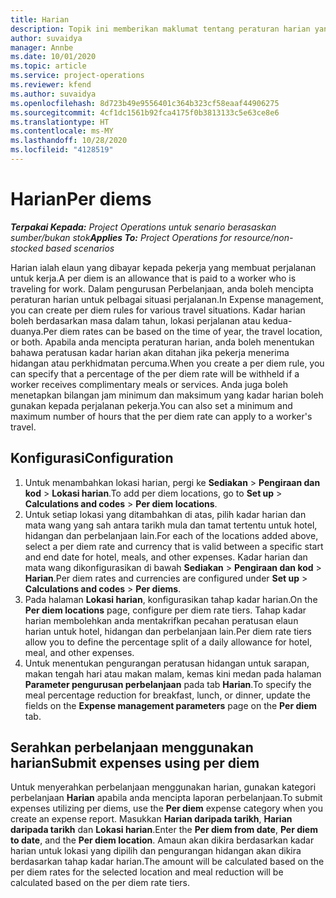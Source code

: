 ```yaml
---
title: Harian
description: Topik ini memberikan maklumat tentang peraturan harian yang digunakan dalam pengurusan Perbelanjaan.
author: suvaidya
manager: Annbe
ms.date: 10/01/2020
ms.topic: article
ms.service: project-operations
ms.reviewer: kfend
ms.author: suvaidya
ms.openlocfilehash: 8d723b49e9556401c364b323cf58eaaf44906275
ms.sourcegitcommit: 4cf1dc1561b92fca4175f0b3813133c5e63ce8e6
ms.translationtype: HT
ms.contentlocale: ms-MY
ms.lasthandoff: 10/28/2020
ms.locfileid: "4128519"
---
```

# <a name="per-diems"></a><span data-ttu-id="1c7d7-103">Harian</span><span class="sxs-lookup"><span data-stu-id="1c7d7-103">Per diems</span></span>

<span data-ttu-id="1c7d7-104">_**Terpakai Kepada:** Project Operations untuk senario berasaskan sumber/bukan stok_</span><span class="sxs-lookup"><span data-stu-id="1c7d7-104">_**Applies To:** Project Operations for resource/non-stocked based scenarios_</span></span>


<span data-ttu-id="1c7d7-105">Harian ialah elaun yang dibayar kepada pekerja yang membuat perjalanan untuk kerja.</span><span class="sxs-lookup"><span data-stu-id="1c7d7-105">A per diem is an allowance that is paid to a worker who is traveling for work.</span></span> <span data-ttu-id="1c7d7-106">Dalam pengurusan Perbelanjaan, anda boleh mencipta peraturan harian untuk pelbagai situasi perjalanan.</span><span class="sxs-lookup"><span data-stu-id="1c7d7-106">In Expense management, you can create per diem rules for  various travel situations.</span></span> <span data-ttu-id="1c7d7-107">Kadar harian boleh berdasarkan masa dalam tahun, lokasi perjalanan atau kedua-duanya.</span><span class="sxs-lookup"><span data-stu-id="1c7d7-107">Per diem rates can be based on the time of year, the travel location, or both.</span></span> <span data-ttu-id="1c7d7-108">Apabila anda mencipta peraturan harian, anda boleh menentukan bahawa peratusan kadar harian akan ditahan jika pekerja menerima hidangan atau perkhidmatan percuma.</span><span class="sxs-lookup"><span data-stu-id="1c7d7-108">When you create a per diem  rule, you can specify that a percentage of the per diem rate will be withheld if a worker receives complimentary meals or services.</span></span> <span data-ttu-id="1c7d7-109">Anda juga boleh menetapkan bilangan jam minimum dan maksimum yang kadar harian boleh gunakan kepada perjalanan pekerja.</span><span class="sxs-lookup"><span data-stu-id="1c7d7-109">You can also set a minimum and maximum number of hours that the per diem rate can apply to a worker's travel.</span></span>

## <a name="configuration"></a><span data-ttu-id="1c7d7-110">Konfigurasi</span><span class="sxs-lookup"><span data-stu-id="1c7d7-110">Configuration</span></span> 

1. <span data-ttu-id="1c7d7-111">Untuk menambahkan lokasi harian, pergi ke **Sediakan** > **Pengiraan dan kod** > **Lokasi harian**.</span><span class="sxs-lookup"><span data-stu-id="1c7d7-111">To add per diem locations, go to **Set up** > **Calculations and codes** > **Per diem locations**.</span></span>
2. <span data-ttu-id="1c7d7-112">Untuk setiap lokasi yang ditambahkan di atas, pilih kadar harian dan mata wang yang sah antara tarikh mula dan tamat tertentu untuk hotel, hidangan dan perbelanjaan lain.</span><span class="sxs-lookup"><span data-stu-id="1c7d7-112">For each of the locations added above, select a per diem rate and currency that is valid between a specific start and end date for hotel, meals, and other expenses.</span></span> <span data-ttu-id="1c7d7-113">Kadar harian dan mata wang dikonfigurasikan di bawah **Sediakan** > **Pengiraan dan kod** > **Harian**.</span><span class="sxs-lookup"><span data-stu-id="1c7d7-113">Per diem rates and currencies are configured under **Set up** > **Calculations and codes** > **Per diems**.</span></span>
3. <span data-ttu-id="1c7d7-114">Pada halaman **Lokasi harian**, konfigurasikan tahap kadar harian.</span><span class="sxs-lookup"><span data-stu-id="1c7d7-114">On the **Per diem locations** page, configure per diem rate tiers.</span></span> <span data-ttu-id="1c7d7-115">Tahap kadar harian membolehkan anda mentakrifkan pecahan peratusan elaun harian untuk hotel, hidangan dan perbelanjaan lain.</span><span class="sxs-lookup"><span data-stu-id="1c7d7-115">Per diem rate tiers allow you to define the percentage split of a daily allowance for hotel, meal, and other expenses.</span></span> 
4. <span data-ttu-id="1c7d7-116">Untuk menentukan pengurangan peratusan hidangan untuk sarapan, makan tengah hari atau makan malam, kemas kini medan pada halaman **Parameter pengurusan perbelanjaan** pada tab **Harian**.</span><span class="sxs-lookup"><span data-stu-id="1c7d7-116">To specify the meal percentage reduction for breakfast, lunch, or dinner, update the fields on the **Expense management parameters** page on the **Per diem** tab.</span></span> 
    
## <a name="submit-expenses-using-per-diem"></a><span data-ttu-id="1c7d7-117">Serahkan perbelanjaan menggunakan harian</span><span class="sxs-lookup"><span data-stu-id="1c7d7-117">Submit expenses using per diem</span></span>
<span data-ttu-id="1c7d7-118">Untuk menyerahkan perbelanjaan menggunakan harian, gunakan kategori perbelanjaan **Harian** apabila anda mencipta laporan perbelanjaan.</span><span class="sxs-lookup"><span data-stu-id="1c7d7-118">To submit expenses utilizing per diems, use the **Per diem** expense category when you create an expense report.</span></span> <span data-ttu-id="1c7d7-119">Masukkan **Harian daripada tarikh**, **Harian daripada tarikh** dan **Lokasi harian**.</span><span class="sxs-lookup"><span data-stu-id="1c7d7-119">Enter the **Per diem from date**, **Per diem to date**,  and the **Per diem location**.</span></span> <span data-ttu-id="1c7d7-120">Amaun akan dikira berdasarkan kadar harian untuk lokasi yang dipilih dan pengurangan hidangan akan dikira berdasarkan tahap kadar harian.</span><span class="sxs-lookup"><span data-stu-id="1c7d7-120">The amount will be calculated based on the per diem rates for the selected location and meal reduction will be calculated based on the per diem rate tiers.</span></span>
